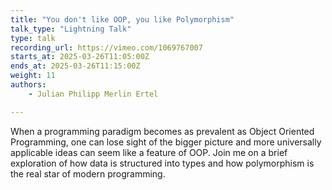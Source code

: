 ```yaml
---
title: "You don't like OOP, you like Polymorphism"
talk_type: "Lightning Talk"
type: talk
recording_url: https://vimeo.com/1069767007
starts_at: 2025-03-26T11:05:00Z
ends_at: 2025-03-26T11:15:00Z
weight: 11
authors:
    - Julian Philipp Merlin Ertel

---
```

When a programming paradigm becomes as prevalent as Object Oriented Programming, one can lose sight of the bigger picture and more universally applicable ideas can seem like a feature of OOP.
Join me on a brief exploration of how data is structured into types and how polymorphism is the real star of modern programming.
